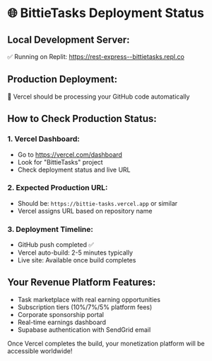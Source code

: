 # 🌐 BittieTasks Deployment Status

## Local Development Server:
✅ Running on Replit: https://rest-express--bittietasks.repl.co

## Production Deployment:
🔄 Vercel should be processing your GitHub code automatically

## How to Check Production Status:

### 1. Vercel Dashboard:
- Go to https://vercel.com/dashboard
- Look for "BittieTasks" project
- Check deployment status and live URL

### 2. Expected Production URL:
- Should be: `https://bittie-tasks.vercel.app` or similar
- Vercel assigns URL based on repository name

### 3. Deployment Timeline:
- GitHub push completed ✅
- Vercel auto-build: 2-5 minutes typically
- Live site: Available once build completes

## Your Revenue Platform Features:
- Task marketplace with real earning opportunities
- Subscription tiers (10%/7%/5% platform fees)
- Corporate sponsorship portal
- Real-time earnings dashboard
- Supabase authentication with SendGrid email

Once Vercel completes the build, your monetization platform will be accessible worldwide!